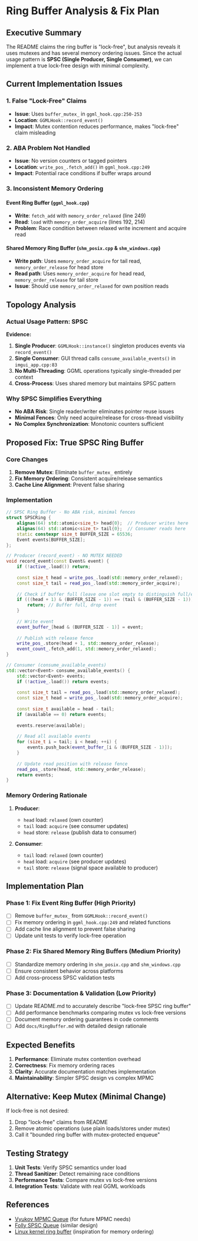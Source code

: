 # Ring Buffer Analysis & Fix Plan

## Executive Summary

The README claims the ring buffer is "lock-free", but analysis reveals it uses mutexes and has several memory ordering issues. Since the actual usage pattern is **SPSC (Single Producer, Single Consumer)**, we can implement a true lock-free design with minimal complexity.

## Current Implementation Issues

### 1. False "Lock-Free" Claims
- **Issue**: Uses `buffer_mutex_` in `ggml_hook.cpp:250-253`
- **Location**: `GGMLHook::record_event()`
- **Impact**: Mutex contention reduces performance, makes "lock-free" claim misleading

### 2. ABA Problem Not Handled
- **Issue**: No version counters or tagged pointers
- **Location**: `write_pos_.fetch_add()` in `ggml_hook.cpp:249`
- **Impact**: Potential race conditions if buffer wraps around

### 3. Inconsistent Memory Ordering

#### Event Ring Buffer (`ggml_hook.cpp`)
- **Write**: `fetch_add` with `memory_order_relaxed` (line 249)
- **Read**: `load` with `memory_order_acquire` (lines 192, 214)
- **Problem**: Race condition between relaxed write increment and acquire read

#### Shared Memory Ring Buffer (`shm_posix.cpp` & `shm_windows.cpp`)
- **Write path**: Uses `memory_order_acquire` for tail read, `memory_order_release` for head store
- **Read path**: Uses `memory_order_acquire` for head read, `memory_order_release` for tail store
- **Issue**: Should use `memory_order_relaxed` for own position reads

## Topology Analysis

### Actual Usage Pattern: SPSC
**Evidence:**
1. **Single Producer**: `GGMLHook::instance()` singleton produces events via `record_event()`
2. **Single Consumer**: GUI thread calls `consume_available_events()` in `imgui_app.cpp:83`
3. **No Multi-Threading**: GGML operations typically single-threaded per context
4. **Cross-Process**: Uses shared memory but maintains SPSC pattern

### Why SPSC Simplifies Everything
- **No ABA Risk**: Single reader/writer eliminates pointer reuse issues
- **Minimal Fences**: Only need acquire/release for cross-thread visibility
- **No Complex Synchronization**: Monotonic counters sufficient

## Proposed Fix: True SPSC Ring Buffer

### Core Changes

1. **Remove Mutex**: Eliminate `buffer_mutex_` entirely
2. **Fix Memory Ordering**: Consistent acquire/release semantics
3. **Cache Line Alignment**: Prevent false sharing

### Implementation

```cpp
// SPSC Ring Buffer - No ABA risk, minimal fences
struct SPSCRing {
    alignas(64) std::atomic<size_t> head{0};  // Producer writes here
    alignas(64) std::atomic<size_t> tail{0};  // Consumer reads here  
    static constexpr size_t BUFFER_SIZE = 65536;
    Event events[BUFFER_SIZE];
};

// Producer (record_event) - NO MUTEX NEEDED
void record_event(const Event& event) {
    if (!active_.load()) return;
    
    const size_t head = write_pos_.load(std::memory_order_relaxed);
    const size_t tail = read_pos_.load(std::memory_order_acquire);
    
    // Check if buffer full (leave one slot empty to distinguish full/empty)
    if (((head + 1) & (BUFFER_SIZE - 1)) == (tail & (BUFFER_SIZE - 1))) {
        return; // Buffer full, drop event
    }
    
    // Write event
    event_buffer_[head & (BUFFER_SIZE - 1)] = event;
    
    // Publish with release fence
    write_pos_.store(head + 1, std::memory_order_release);
    event_count_.fetch_add(1, std::memory_order_relaxed);
}

// Consumer (consume_available_events) 
std::vector<Event> consume_available_events() {
    std::vector<Event> events;
    if (!active_.load()) return events;
    
    const size_t tail = read_pos_.load(std::memory_order_relaxed);
    const size_t head = write_pos_.load(std::memory_order_acquire);
    
    const size_t available = head - tail;
    if (available == 0) return events;
    
    events.reserve(available);
    
    // Read all available events
    for (size_t i = tail; i < head; ++i) {
        events.push_back(event_buffer_[i & (BUFFER_SIZE - 1)]);
    }
    
    // Update read position with release fence
    read_pos_.store(head, std::memory_order_release);
    return events;
}
```

### Memory Ordering Rationale

1. **Producer**:
   - `head` load: `relaxed` (own counter)
   - `tail` load: `acquire` (see consumer updates)
   - `head` store: `release` (publish data to consumer)

2. **Consumer**:
   - `tail` load: `relaxed` (own counter)
   - `head` load: `acquire` (see producer updates)
   - `tail` store: `release` (signal space available to producer)

## Implementation Plan

### Phase 1: Fix Event Ring Buffer (High Priority)
- [ ] Remove `buffer_mutex_` from `GGMLHook::record_event()`
- [ ] Fix memory ordering in `ggml_hook.cpp:249` and related functions
- [ ] Add cache line alignment to prevent false sharing
- [ ] Update unit tests to verify lock-free operation

### Phase 2: Fix Shared Memory Ring Buffers (Medium Priority)
- [ ] Standardize memory ordering in `shm_posix.cpp` and `shm_windows.cpp`
- [ ] Ensure consistent behavior across platforms
- [ ] Add cross-process SPSC validation tests

### Phase 3: Documentation & Validation (Low Priority)
- [ ] Update README.md to accurately describe "lock-free SPSC ring buffer"
- [ ] Add performance benchmarks comparing mutex vs lock-free versions
- [ ] Document memory ordering guarantees in code comments
- [ ] Add `docs/RingBuffer.md` with detailed design rationale

## Expected Benefits

1. **Performance**: Eliminate mutex contention overhead
2. **Correctness**: Fix memory ordering races
3. **Clarity**: Accurate documentation matches implementation
4. **Maintainability**: Simpler SPSC design vs complex MPMC

## Alternative: Keep Mutex (Minimal Change)

If lock-free is not desired:
1. Drop "lock-free" claims from README
2. Remove atomic operations (use plain loads/stores under mutex)
3. Call it "bounded ring buffer with mutex-protected enqueue"

## Testing Strategy

1. **Unit Tests**: Verify SPSC semantics under load
2. **Thread Sanitizer**: Detect remaining race conditions
3. **Performance Tests**: Compare mutex vs lock-free versions
4. **Integration Tests**: Validate with real GGML workloads

## References

- [Vyukov MPMC Queue](https://www.1024cores.net/home/lock-free-algorithms/queues/bounded-mpmc-queue) (for future MPMC needs)
- [Folly SPSC Queue](https://github.com/facebook/folly/blob/main/folly/ProducerConsumerQueue.h) (similar design)
- [Linux kernel ring buffer](https://lwn.net/Articles/340400/) (inspiration for memory ordering)